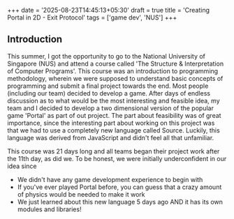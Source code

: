 +++
date = '2025-08-23T14:45:13+05:30'
draft = true
title = 'Creating Portal in 2D - Exit Protocol'
tags = ['game dev', 'NUS']
+++

## Introduction

This summer, I got the opportunity to go to the National University of Singapore (NUS) and attend a course called 'The Structure & Interpretation of Computer Programs'. This course was an introduction to programming methodology, wherein we were supposed to understand basic concepts of programming and submit a final project towards the end. Most people (including our team) decided to develop a game. After days of endless discussion as to what would be the most interesting and feasible idea, my team and I decided to develop a two dimensional version of the popular game 'Portal' as part of out project. The part about feasibility was of great importance, since the interesting part about working on this project was that we had to use a completely new language called Source. Luckily, this language was derived from JavaScript and didn't feel all that unfamiliar.

This course was 21 days long and all teams began their project work after the 11th day, as did we. To be honest, we were initially underconfident in our idea since

<ul>
<li> We didn't have any game development experience to begin with</li>
<li> If you've ever played Portal before, you can guess that a crazy amount of physics would be needed to make it work </li>
<li> We just learned about this new language 5 days ago AND it has its own modules and libraries!</li>
</ul>
